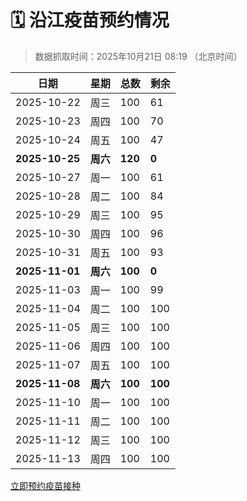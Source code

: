 # 🗓️ 沿江疫苗预约情况

> 数据抓取时间：2025年10月21日 08:19 （北京时间）

| 日期 | 星期 | 总数 | 剩余 |
|------|------|------|------|
| 2025-10-22 | 周三 | 100 | 61 |
| 2025-10-23 | 周四 | 100 | 70 |
| 2025-10-24 | 周五 | 100 | 47 |
| **2025-10-25** | **周六** | **120** | **0** |
| 2025-10-27 | 周一 | 100 | 61 |
| 2025-10-28 | 周二 | 100 | 84 |
| 2025-10-29 | 周三 | 100 | 95 |
| 2025-10-30 | 周四 | 100 | 96 |
| 2025-10-31 | 周五 | 100 | 93 |
| **2025-11-01** | **周六** | **100** | **0** |
| 2025-11-03 | 周一 | 100 | 99 |
| 2025-11-04 | 周二 | 100 | 100 |
| 2025-11-05 | 周三 | 100 | 100 |
| 2025-11-06 | 周四 | 100 | 100 |
| 2025-11-07 | 周五 | 100 | 100 |
| **2025-11-08** | **周六** | **100** | **100** |
| 2025-11-10 | 周一 | 100 | 100 |
| 2025-11-11 | 周二 | 100 | 100 |
| 2025-11-12 | 周三 | 100 | 100 |
| 2025-11-13 | 周四 | 100 | 100 |


<div class="button-container">
<a class="btn" href="http://yfzweb.ishequ.net/#/login" target="_blank">立即预约疫苗接种</a>
</div>
